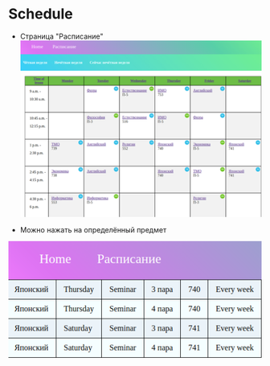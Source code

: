 # Schedule

- Страница "Расписание"
![rм](/readme1.png)

- Можно нажать на определённый предмет

![vаааfgаqgаd](/readme2.png)

